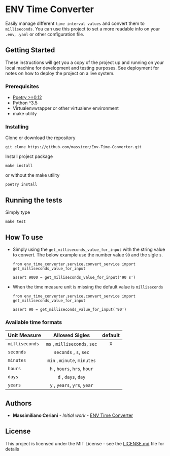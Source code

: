 # ENV Time Converter

Easily manage different `time interval values`  and convert them to `milliseconds`. You can use this project to set a more readable info on your `.env`, `.yaml` or other configuration file.

## Getting Started

These instructions will get you a copy of the project up and running on your local machine for development and testing purposes. See deployment for notes on how to deploy the project on a live system.

### Prerequisites

- [Poetry >=0.12](https://python-poetry.org)
- Python ^3.5
- Virtualenvwrapper or other virtualenv environment
- make utility

### Installing

Clone or download the repository

```
git clone https://github.com/massicer/Env-Time-Converter.git
```

Install project package
```
make install
```

or without the make utility
```
poetry install
```
## Running the tests

Simply type
```
make test
```
## How To use

 - Simply using the `get_milliseconds_value_for_input` with the string value to convert. The below example use the number value `90` and the sigle `s`. 
 
    ```
    from env_time_converter.service.convert_service import get_milliseconds_value_for_input
    
    assert 9000 = get_milliseconds_value_for_input('90 s')
    ```

- When the time measure unit is missing the default value is `milliseconds`

    ```
    from env_time_converter.service.convert_service import get_milliseconds_value_for_input
    
    assert 90 = get_milliseconds_value_for_input('90')
    ```

### Available time formats
| Unit Measure       | Allowed Sigles | default |
| ------------- |:-----:| :-----:|
| `milliseconds`  | `ms` , `milliseconds`, `sec`| `X`
| `seconds`  | `seconds` , `s`, `sec`|
| `minutes`  | `min` , `minute`, `minutes`|
| `hours`  | `h` , `hours`, `hrs`, `hour`|
| `days`  | `d` , `days`, `day`|
| `years`  | `y` , `years`, `yrs`, `year`|


## Authors

* **Massimiliano Ceriani** - *Initial work* - [ENV Time Converter](https://github.com/massicer/Env-Time-Converter)

## License

This project is licensed under the MIT License - see the [LICENSE.md](LICENSE.md) file for details

